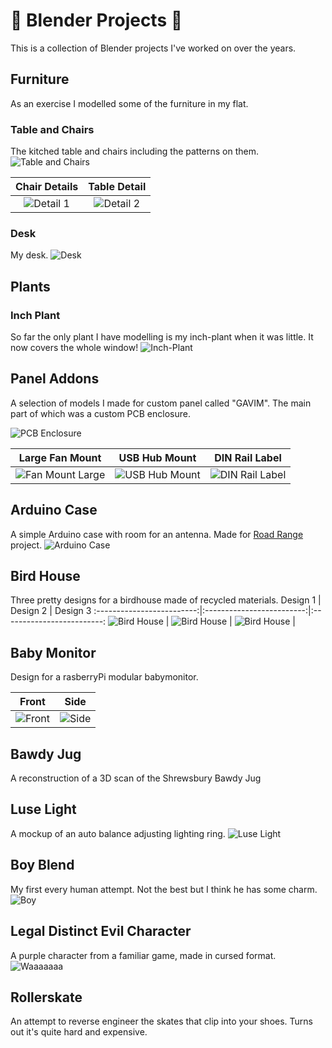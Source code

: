 # 🎨 Blender Projects 🎨

This is a collection of Blender projects I've worked on over the years.

## Furniture
As an exercise I modelled some of the furniture in my flat.

### Table and Chairs
The kitched table and chairs including the patterns on them.
![Table and Chairs](https://github.com/kitblafar/Blender-Projects/blob/main/Furniture/tableandchairs.png)

Chair Details      |  Table Detail         |  
:-------------------------:|:-------------------------:|
![Detail 1](https://github.com/kitblafar/Blender-Projects/blob/main/Furniture/tableandchairsD1.png)| ![Detail 2](https://github.com/kitblafar/Blender-Projects/blob/main/Furniture/tableandchairsD2.png) |

### Desk
My desk.
![Desk](https://github.com/kitblafar/Blender-Projects/blob/main/Furniture/desk.png)

## Plants
### Inch Plant
So far the only plant I have modelling is my inch-plant when it was little. It now covers the whole window!
![Inch-Plant](https://github.com/kitblafar/Blender-Projects/blob/main/Plants/inchplant.png)

## Panel Addons
A selection of models I made for custom panel called "GAVIM". The main part of which was a custom PCB enclosure.

![PCB Enclosure](https://github.com/kitblafar/Blender-Projects/blob/main/Panel_Addons/PCBEnclosure.png)

Large Fan Mount            |  USB Hub Mount            |  DIN Rail Label
:-------------------------:|:-------------------------:|:-------------------------:
![Fan Mount Large](https://github.com/kitblafar/Blender-Projects/blob/main/Panel_Addons/FanMount.png) |  ![USB Hub Mount](https://github.com/kitblafar/Blender-Projects/blob/main/Panel_Addons/USBHubMount.png) | ![DIN Rail Label](https://github.com/kitblafar/Blender-Projects/blob/main/Panel_Addons/DINRailLabel.png)|


## Arduino Case
A simple Arduino case with room for an antenna. Made for [Road Range](https://github.com/kitblafar/Road-Range) project.
![Arduino Case](https://github.com/kitblafar/Blender-Projects/blob/main/Arduino_Case/render.png)

## Bird House
Three pretty designs for a birdhouse made of recycled materials.
Design 1          |  Design 2  |  Design 3
:-------------------------:|:-------------------------:|:-------------------------:
![Bird House](https://github.com/kitblafar/Blender-Projects/blob/main/Bird_House/House1/renderfront1.png)  |  ![Bird House](https://github.com/kitblafar/Blender-Projects/blob/main/Bird_House/House2/renderfront.png) | ![Bird House](https://github.com/kitblafar/Blender-Projects/blob/main/Bird_House/House3/rendersidepng.png) |

## Baby Monitor
Design for a rasberryPi modular babymonitor.

Front          |  Side
:-------------------------:|:-------------------------:
![Front](https://github.com/kitblafar/Blender-Projects/blob/main/Baby_Monitor/Renders/front.png)  |  ![Side](https://github.com/kitblafar/Blender-Projects/blob/main/Baby_Monitor/Renders/side.png)

## Bawdy Jug
A reconstruction of a 3D scan of the Shrewsbury Bawdy Jug

## Luse Light
A mockup of an auto balance adjusting lighting ring.
![Luse Light](https://github.com/kitblafar/Blender-Projects/blob/main/Luse_Light/render.png)

## Boy Blend
My first every human attempt. Not the best but I think he has some charm.
![Boy](https://github.com/kitblafar/Blender-Projects/blob/main/Boy_Blend/boy.png)

## Legal Distinct Evil Character
A purple character from a familiar game, made in cursed format.
![Waaaaaaa](https://github.com/kitblafar/Blender-Projects/blob/main/Purple_Man/Purple_Man.png)

## Rollerskate
An attempt to reverse engineer the skates that clip into your shoes. Turns out it's quite hard and expensive.
